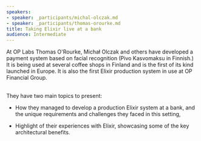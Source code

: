 ```yaml
---
speakers:
- speaker: _participants/michal-olczak.md
- speaker: _participants/thomas-orourke.md
title: Taking Elixir live at a bank
audience: Intermediate
---
```

<p>
At OP Labs Thomas O'Rourke, Michał Olczak and others have developed a payment system based on facial recognition (Pivo Kasvomaksu in Finnish.) It is being used at several coffee shops in Finland and is the first of its kind launched in Europe. It is also the first Elixir production system in use at OP Financial Group.<br /> <br />

They have two main topics to present:
  <br />
- How they managed to develop a production Elixir system at a bank, and the unique requirements and challenges they faced in this setting,

- Highlight of their experiences with Elixir, showcasing some of the key architectural benefits.</p>
